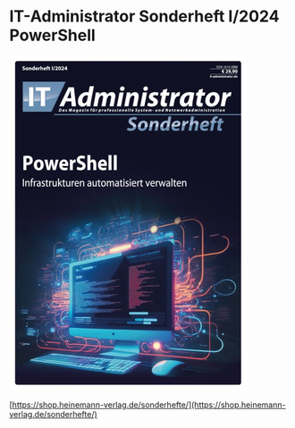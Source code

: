 # IT-Administrator Sonderheft I/2024 PowerShell


![Titel_ITA_SH0124_medium_600x600.jpg](Titel_ITA_SH0124_medium_600x600.jpg)

[https://shop.heinemann-verlag.de/sonderhefte/](https://shop.heinemann-verlag.de/sonderhefte/)

